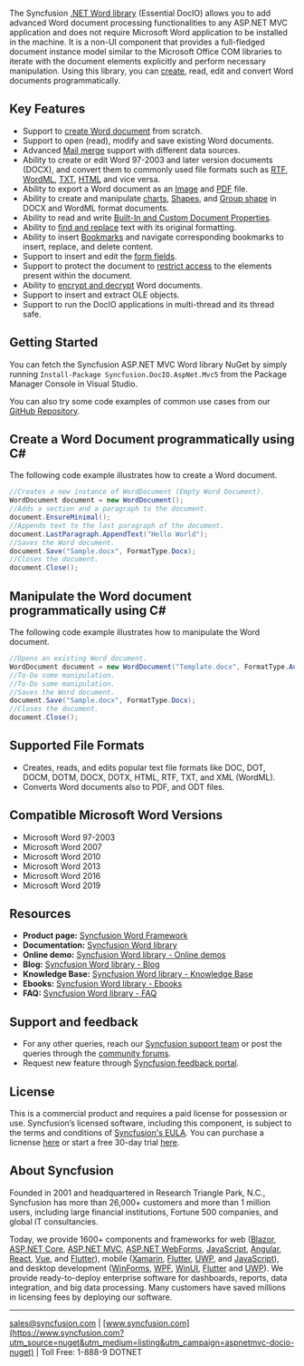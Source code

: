 The Syncfusion [.NET Word library](https://www.syncfusion.com/word-framework/net/word-library?utm_source=nuget&utm_medium=listing&utm_campaign=aspnetmvc-docio-nuget) (Essential DocIO) allows you to add advanced Word document processing functionalities to any ASP.NET MVC application and does not require Microsoft Word application to be installed in the machine. It is a non-UI component that provides a full-fledged document instance model similar to the Microsoft Office COM libraries to iterate with the document elements explicitly and perform necessary manipulation. Using this library, you can [create](https://www.syncfusion.com/word-framework/net/word-library/create-word-documents?utm_source=nuget&utm_medium=listing&utm_campaign=aspnetmvc-docio-nuget), read, edit and convert Word documents programmatically. 

## Key Features
* Support to [create Word document](https://help.syncfusion.com/file-formats/docio/getting-started?utm_source=nuget&utm_medium=listing&utm_campaign=aspnetmvc-docio-nuget) from scratch.
* Support to open (read), modify and save existing Word documents.
* Advanced [Mail merge](https://help.syncfusion.com/file-formats/docio/working-with-mailmerge?utm_source=nuget&utm_medium=listing&utm_campaign=aspnetmvc-docio-nuget) support with different data sources.
* Ability to create or edit Word 97-2003 and later version documents (DOCX), and convert them to commonly used file formats such as [RTF](https://help.syncfusion.com/file-formats/docio/rtf?utm_source=nuget&utm_medium=listing&utm_campaign=aspnetmvc-docio-nuget), [WordML](https://help.syncfusion.com/file-formats/docio/word-file-formats?utm_source=nuget&utm_medium=listing&utm_campaign=aspnetmvc-docio-nuget#word-processing-xml-xml), [TXT](https://help.syncfusion.com/file-formats/docio/text?utm_source=nuget&utm_medium=listing&utm_campaign=aspnetmvc-docio-nuget), [HTML](https://help.syncfusion.com/file-formats/docio/html?utm_source=nuget&utm_medium=listing&utm_campaign=aspnetmvc-docio-nuget) and vice versa.
* Ability to export a Word document as an [Image](https://help.syncfusion.com/file-formats/docio/word-to-image?utm_source=nuget&utm_medium=listing&utm_campaign=aspnetmvc-docio-nuget) and [PDF](https://help.syncfusion.com/file-formats/docio/word-to-pdf?utm_source=nuget&utm_medium=listing&utm_campaign=aspnetmvc-docio-nuget) file.
* Ability to create and manipulate [charts](https://help.syncfusion.com/file-formats/docio/working-with-charts?utm_source=nuget&utm_medium=listing&utm_campaign=aspnetmvc-docio-nuget), [Shapes](https://help.syncfusion.com/file-formats/docio/working-with-shapes?utm_source=nuget&utm_medium=listing&utm_campaign=aspnetmvc-docio-nuget), and [Group shape](https://help.syncfusion.com/file-formats/docio/working-with-shapes?utm_source=nuget&utm_medium=listing&utm_campaign=aspnetmvc-docio-nuget#grouping-shapes) in DOCX and WordML format documents.
* Ability to read and write [Built-In and Custom Document Properties](https://help.syncfusion.com/file-formats/docio/working-with-word-document?utm_source=nuget&utm_medium=listing&utm_campaign=aspnetmvc-docio-nuget#working-with-word-document-properties).
* Ability to [find and replace](https://help.syncfusion.com/file-formats/docio/working-with-find-and-replace?utm_source=nuget&utm_medium=listing&utm_campaign=aspnetmvc-docio-nuget) text with its original formatting.
* Ability to insert [Bookmarks](https://help.syncfusion.com/file-formats/docio/working-with-bookmarks?utm_source=nuget&utm_medium=listing&utm_campaign=aspnetmvc-docio-nuget) and navigate corresponding bookmarks to insert, replace, and delete content.
* Support to insert and edit the [form fields](https://help.syncfusion.com/file-formats/docio/working-with-form-fields?utm_source=nuget&utm_medium=listing&utm_campaign=aspnetmvc-docio-nuget).
* Support to protect the document to [restrict access](https://help.syncfusion.com/file-formats/docio/working-with-security?utm_source=nuget&utm_medium=listing&utm_campaign=aspnetmvc-docio-nuget#protecting-word-document-from-editing) to the elements present within the document.
* Ability to [encrypt and decrypt](https://help.syncfusion.com/file-formats/docio/working-with-security?utm_source=nuget&utm_medium=listing&utm_campaign=aspnetmvc-docio-nuget) Word documents.
* Support to insert and extract OLE objects.
* Support to run the DocIO applications in multi-thread and its thread safe.

## Getting Started
You can fetch the Syncfusion ASP.NET MVC Word library NuGet by simply running `Install-Package Syncfusion.DocIO.AspNet.Mvc5` from the Package Manager Console in Visual Studio.

You can also try some code examples of common use cases from our [GitHub Repository](https://github.com/syncfusion/ej2-aspnetmvc-samples/tree/master/Controllers/DocIO?utm_source=nuget&utm_medium=listing&utm_campaign=aspnetmvc-docio-nuget).

## Create a Word Document programmatically using C# 

The following code example illustrates how to create a Word document.

```csharp
//Creates a new instance of WordDocument (Empty Word Document).
WordDocument document = new WordDocument();
//Adds a section and a paragraph to the document.
document.EnsureMinimal();
//Appends text to the last paragraph of the document.
document.LastParagraph.AppendText("Hello World");
//Saves the Word document.
document.Save("Sample.docx", FormatType.Docx);
//Closes the document.
document.Close();
```

## Manipulate the Word document programmatically using C# 

The following code example illustrates how to manipulate the Word document.

```csharp
//Opens an existing Word document.
WordDocument document = new WordDocument("Template.docx", FormatType.Automatic);
//To-Do some manipulation.
//To-Do some manipulation.
//Saves the Word document.
document.Save("Sample.docx", FormatType.Docx);
//Closes the document.
document.Close();
```

## Supported File Formats
* Creates, reads, and edits popular text file formats like DOC, DOT, DOCM, DOTM, DOCX, DOTX, HTML, RTF, TXT, and XML (WordML). 
* Converts Word documents also to PDF, and ODT files.

## Compatible Microsoft Word Versions
* Microsoft Word 97-2003
* Microsoft Word 2007
* Microsoft Word 2010
* Microsoft Word 2013
* Microsoft Word 2016
* Microsoft Word 2019

## Resources
* **Product page:** [Syncfusion Word Framework](https://www.syncfusion.com/word-framework/net/word-library?utm_source=nuget&utm_medium=listing&utm_campaign=aspnetmvc-docio-nuget)
* **Documentation:** [Syncfusion Word library](https://help.syncfusion.com/file-formats/docio/overview?utm_source=nuget&utm_medium=listing&utm_campaign=aspnetmvc-docio-nuget)
* **Online demo:** [Syncfusion Word library - Online demos](https://ej2.syncfusion.com/aspnetmvc/DocIO/UpdateFields?utm_source=nuget&utm_medium=listing&utm_campaign=aspnetmvc-docio-nuget#/material)
* **Blog:** [Syncfusion Word library - Blog](https://www.syncfusion.com/blogs/category/asp-net-mvc?utm_source=nuget&utm_medium=listing&utm_campaign=aspnetmvc-docio-nuget)
* **Knowledge Base:** [Syncfusion Word library - Knowledge Base](https://www.syncfusion.com/kb/aspnetmvc-js2?utm_source=nuget&utm_medium=listing&utm_campaign=aspnetmvc-docio-nuget)
* **Ebooks:** [Syncfusion Word library - Ebooks](https://www.syncfusion.com/succinctly-free-ebooks?utm_source=nuget&utm_medium=listing&utm_campaign=aspnetmvc-docio-nuget)
* **FAQ:** [Syncfusion Word library - FAQ](https://www.syncfusion.com/faq/?utm_source=nuget&utm_medium=listing&utm_campaign=aspnetmvc-docio-nuget)

## Support and feedback
* For any other queries, reach our [Syncfusion support team](https://www.syncfusion.com/support/directtrac/incidents/newincident?utm_source=nuget&utm_medium=listing&utm_campaign=aspnetmvc-docio-nuget) or post the queries through the [community forums](https://www.syncfusion.com/forums?utm_source=nuget&utm_medium=listing&utm_campaign=aspnetmvc-docio-nuget).
* Request new feature through [Syncfusion feedback portal](https://www.syncfusion.com/feedback/word?utm_source=nuget&utm_medium=listing&utm_campaign=aspnetmvc-docio-nuget).

## License
This is a commercial product and requires a paid license for possession or use. Syncfusion’s licensed software, including this component, is subject to the terms and conditions of [Syncfusion's EULA](https://www.syncfusion.com/eula/es/?utm_source=nuget&utm_medium=listing&utm_campaign=aspnetmvc-docio-nuget). You can purchase a licnense [here]( https://www.syncfusion.com/sales/products?utm_source=nuget&utm_medium=listing&utm_campaign=aspnetmvc-docio-nuget) or start a free 30-day trial [here](https://www.syncfusion.com/account/manage-trials/start-trials?utm_source=nuget&utm_medium=listing&utm_campaign=aspnetmvc-docio-nuget).

## About Syncfusion
Founded in 2001 and headquartered in Research Triangle Park, N.C., Syncfusion has more than 26,000+ customers and more than 1 million users, including large financial institutions, Fortune 500 companies, and global IT consultancies.
 
Today, we provide 1600+ components and frameworks for web ([Blazor](https://www.syncfusion.com/blazor-components?utm_source=nuget&utm_medium=listing&utm_campaign=aspnetmvc-docio-nuget), [ASP.NET Core](https://www.syncfusion.com/aspnet-core-ui-controls?utm_source=nuget&utm_medium=listing&utm_campaign=aspnetmvc-docio-nuget), [ASP.NET MVC](https://www.syncfusion.com/aspnet-mvc-ui-controls?utm_source=nuget&utm_medium=listing&utm_campaign=aspnetmvc-docio-nuget), [ASP.NET WebForms](https://www.syncfusion.com/jquery/aspnet-webforms-ui-controls?utm_source=nuget&utm_medium=listing&utm_campaign=aspnetmvc-docio-nuget), [JavaScript](https://www.syncfusion.com/javascript-ui-controls?utm_source=nuget&utm_medium=listing&utm_campaign=aspnetmvc-docio-nuget), [Angular](https://www.syncfusion.com/angular-ui-components?utm_source=nuget&utm_medium=listing&utm_campaign=aspnetmvc-docio-nuget), [React](https://www.syncfusion.com/react-ui-components?utm_source=nuget&utm_medium=listing&utm_campaign=aspnetmvc-docio-nuget), [Vue](https://www.syncfusion.com/vue-ui-components?utm_source=nuget&utm_medium=listing&utm_campaign=aspnetmvc-docio-nuget), and [Flutter](https://www.syncfusion.com/flutter-widgets?utm_source=nuget&utm_medium=listing&utm_campaign=aspnetmvc-docio-nuget)), mobile ([Xamarin](https://www.syncfusion.com/xamarin-ui-controls?utm_source=nuget&utm_medium=listing&utm_campaign=aspnetmvc-docio-nuget), [Flutter](https://www.syncfusion.com/flutter-widgets?utm_source=nuget&utm_medium=listing&utm_campaign=aspnetmvc-docio-nuget), [UWP](https://www.syncfusion.com/uwp-ui-controls?utm_source=nuget&utm_medium=listing&utm_campaign=aspnetmvc-docio-nuget), and [JavaScript](https://www.syncfusion.com/javascript-ui-controls?utm_source=nuget&utm_medium=listing&utm_campaign=aspnetmvc-docio-nuget)), and desktop development ([WinForms](https://www.syncfusion.com/winforms-ui-controls?utm_source=nuget&utm_medium=listing&utm_campaign=aspnetmvc-docio-nuget), [WPF](https://www.syncfusion.com/wpf-ui-controls?utm_source=nuget&utm_medium=listing&utm_campaign=aspnetmvc-docio-nuget), [WinUI](https://www.syncfusion.com/winui-controls?utm_source=nuget&utm_medium=listing&utm_campaign=aspnetmvc-docio-nuget), [Flutter](https://www.syncfusion.com/flutter-widgets?utm_source=nuget&utm_medium=listing&utm_campaign=aspnetmvc-docio-nuget) and [UWP](https://www.syncfusion.com/uwp-ui-controls?utm_source=nuget&utm_medium=listing&utm_campaign=aspnetmvc-docio-nuget)). We provide ready-to-deploy enterprise software for dashboards, reports, data integration, and big data processing. Many customers have saved millions in licensing fees by deploying our software.

___

[sales@syncfusion.com](mailto:sales@syncfusion.com?Subject=Syncfusion%20ASPNET%20MVC%20DocIO%20-%20NuGet) | [www.syncfusion.com](https://www.syncfusion.com?utm_source=nuget&utm_medium=listing&utm_campaign=aspnetmvc-docio-nuget) | Toll Free: 1-888-9 DOTNET